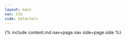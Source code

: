 ```yaml
---
layout: main
nav: CSS
side: Selectors
---
```

{% include content.md nav=page.nav side=page.side %}